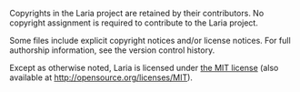 Copyrights in the Laria project are retained by their contributors. No
copyright assignment is required to contribute to the Laria project.

Some files include explicit copyright notices and/or license notices.
For full authorship information, see the version control history.

Except as otherwise noted, Laria is licensed under [the MIT license](./LICENSE)
(also available at http://opensource.org/licenses/MIT).
